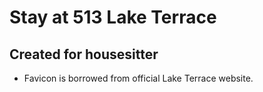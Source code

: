 # Stay at 513 Lake Terrace

## Created for housesitter 
- Favicon is borrowed from official Lake Terrace website.
